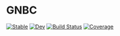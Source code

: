 # GNBC

[![Stable](https://img.shields.io/badge/docs-stable-blue.svg)](https://DaymondLing.github.io/GNBC.jl/stable)
[![Dev](https://img.shields.io/badge/docs-dev-blue.svg)](https://DaymondLing.github.io/GNBC.jl/dev)
[![Build Status](https://github.com/DaymondLing/GNBC.jl/workflows/CI/badge.svg)](https://github.com/DaymondLing/GNBC.jl/actions)
[![Coverage](https://codecov.io/gh/DaymondLing/GNBC.jl/branch/master/graph/badge.svg)](https://codecov.io/gh/DaymondLing/GNBC.jl)
